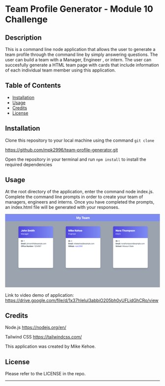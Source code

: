 # Team Profile Generator - Module 10 Challenge

## Description

This is a command line node application that allows the user to generate a team profile through the command line by simply answering questions. The user can build a team with a Manager, Engineer , or intern. The user can succesfully generate a HTML team page with cards that include information of each individual team member using this application.

## Table of Contents

- [Installation](#installation)
- [Usage](#usage)
- [Credits](#credits)
- [License](#license)

## Installation

Clone this repository to your local machine using the command `git clone`

https://github.com/mpk2996/team-profile-generator.git

Open the repository in your terminal and run `npm install` to install the required dependencies

## Usage

At the root directory of the application, enter the command node index.js. Complete the command line prompts in order to create your team of managers, engineers and interns. Once you have completed the prompts, an index.html file will be generated with your responses.


![Sample Website Preview](./assets/team-profile-demo.png)

Link to video demo of application:
https://drive.google.com/file/d/1x37hIelul3abbiO205bh0yUFLidGhCRo/view

## Credits

Node.js
https://nodejs.org/en/

Tailwind CSS 
https://tailwindcss.com/

This application was created by Mike Kehoe.

## License

Please refer to the LICENSE in the repo.

---